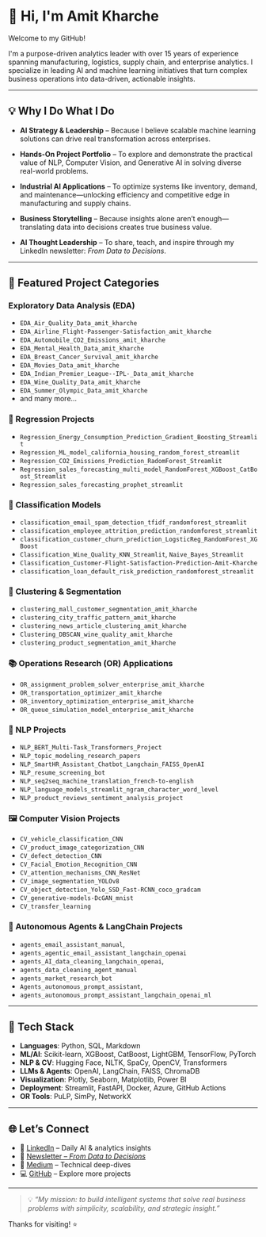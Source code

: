 # 👋 Hi, I'm Amit Kharche

Welcome to my GitHub!

I'm a purpose-driven analytics leader with over 15 years of experience spanning manufacturing, logistics, supply chain, and enterprise analytics. I specialize in leading AI and machine learning initiatives that turn complex business operations into data-driven, actionable insights.

---
## 💡 Why I Do What I Do

-  **AI Strategy & Leadership** – Because I believe scalable machine learning solutions can drive real transformation across enterprises.

-  **Hands-On Project Portfolio** – To explore and demonstrate the practical value of NLP, Computer Vision, and Generative AI in solving diverse real-world problems.

-  **Industrial AI Applications** – To optimize systems like inventory, demand, and maintenance—unlocking efficiency and competitive edge in manufacturing and supply chains.

-  **Business Storytelling** – Because insights alone aren’t enough—translating data into decisions creates true business value.

-  **AI Thought Leadership** – To share, teach, and inspire through my LinkedIn newsletter: *From Data to Decisions*.

---

## 📂 Featured Project Categories

###  Exploratory Data Analysis (EDA)
-  `EDA_Air_Quality_Data_amit_kharche`
-  `EDA_Airline_Flight-Passenger-Satisfaction_amit_kharche`
-  `EDA_Automobile_CO2_Emissions_amit_kharche`
-  `EDA_Mental_Health_Data_amit_kharche`
-  `EDA_Breast_Cancer_Survival_amit_kharche`
-  `EDA_Movies_Data_amit_kharche`
-  `EDA_Indian_Premier_League--IPL-_Data_amit_kharche`
-  `EDA_Wine_Quality_Data_amit_kharche`
-  `EDA_Summer_Olympic_Data_amit_kharche`
-  and many more...

### 🔢 Regression Projects
-  `Regression_Energy_Consumption_Prediction_Gradient_Boosting_Streamlit`
-  `Regression_ML_model_california_housing_random_forest_streamlit`
-  `Regression_CO2_Emissions_Prediction_RadomForest_Streamlit`
-  `Regression_sales_forecasting_multi_model_RandomForest_XGBoost_CatBoost_Streamlit`
-  `Regression_sales_forecasting_prophet_streamlit`

### 🧠 Classification Models
-  `classification_email_spam_detection_tfidf_randomforest_streamlit`
-  `classification_employee_attrition_prediction_randomforest_streamlit`
-  `classification_customer_churn_prediction_LogsticReg_RandomForest_XGBoost`
-  `Classification_Wine_Quality_KNN_Streamlit`, `Naive_Bayes_Streamlit`
-  `Classification_Customer-Flight-Satisfaction-Prediction-Amit-Kharche`
-  `classification_loan_default_risk_prediction_randomforest_streamlit`

### 🧭 Clustering & Segmentation
-  `clustering_mall_customer_segmentation_amit_kharche`
-  `clustering_city_traffic_pattern_amit_kharche`
-  `clustering_news_article_clustering_amit_kharche`
-  `Clustering_DBSCAN_wine_quality_amit_kharche`
-  `clustering_product_segmentation_amit_kharche`

### 📚 Operations Research (OR) Applications
-  `OR_assignment_problem_solver_enterprise_amit_kharche`
-  `OR_transportation_optimizer_amit_kharche`
-  `OR_inventory_optimization_enterprise_amit_kharche`
-  `OR_queue_simulation_model_enterprise_amit_kharche`

### 💬 NLP Projects
-  `NLP_BERT_Multi-Task_Transformers_Project`
-  `NLP_topic_modeling_research_papers`
-  `NLP_SmartHR_Assistant_Chatbot_Langchain_FAISS_OpenAI`
-  `NLP_resume_screening_bot`
-  `NLP_seq2seq_machine_translation_french-to-english`
-  `NLP_language_models_streamlit_ngram_character_word_level`
-  `NLP_product_reviews_sentiment_analysis_project`

### 🖼️ Computer Vision Projects
-  `CV_vehicle_classification_CNN`
-  `CV_product_image_categorization_CNN`
-  `CV_defect_detection_CNN`
-  `CV_Facial_Emotion_Recognition_CNN`
-  `CV_attention_mechanisms_CNN_ResNet`
-  `CV_image_segmentation_YOLOv8`
-  `CV_object_detection_Yolo_SSD_Fast-RCNN_coco_gradcam`
-  `CV_generative-models-DcGAN_mnist`
-  `CV_transfer_learning`

### 🤖 Autonomous Agents & LangChain Projects
-  `agents_email_assistant_manual`,
-  `agents_agentic_email_assistant_langchain_openai`
-  `agents_AI_data_cleaning_langchain_openai`,
-   `agents_data_cleaning_agent_manual`
-  `agents_market_research_bot`
-  `Agents_autonomous_prompt_assistant`,
-  `agents_autonomous_prompt_assistant_langchain_openai_ml`

---

## 🧾 Tech Stack

- **Languages**: Python, SQL, Markdown
- **ML/AI**: Scikit-learn, XGBoost, CatBoost, LightGBM, TensorFlow, PyTorch
- **NLP & CV**: Hugging Face, NLTK, SpaCy, OpenCV, Transformers
- **LLMs & Agents**: OpenAI, LangChain, FAISS, ChromaDB
- **Visualization**: Plotly, Seaborn, Matplotlib, Power BI
- **Deployment**: Streamlit, FastAPI, Docker, Azure, GitHub Actions
- **OR Tools**: PuLP, SimPy, NetworkX

---

## 🌐 Let’s Connect

- 🔗 [LinkedIn](https://www.linkedin.com/in/amit-kharche) – Daily AI & analytics insights
- 📰 [Newsletter – *From Data to Decisions*](https://www.linkedin.com/newsletters/from-data-to-decisions-7309470147277168640/)
- 📄 [Medium](https://medium.com/@amitkharche14) – Technical deep-dives
- 💻 [GitHub](https://github.com/amitkharche) – Explore more projects





---

> 💡 *“My mission: to build intelligent systems that solve real business problems with simplicity, scalability, and strategic insight.”*

Thanks for visiting! ⭐
